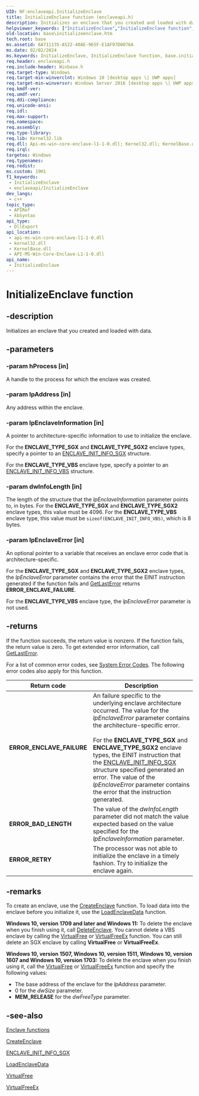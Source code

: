 ```yaml
---
UID: NF:enclaveapi.InitializeEnclave
title: InitializeEnclave function (enclaveapi.h)
description: Initializes an enclave that you created and loaded with data.
helpviewer_keywords: ["InitializeEnclave","InitializeEnclave function","base.initializeenclave","enclaveapi/InitializeEnclave"]
old-location: base\initializeenclave.htm
tech.root: base
ms.assetid: 6A711135-A522-40AE-965F-E1AF97D0076A
ms.date: 02/02/2024
ms.keywords: InitializeEnclave, InitializeEnclave function, base.initializeenclave, enclaveapi/InitializeEnclave
req.header: enclaveapi.h
req.include-header: Winbase.h
req.target-type: Windows
req.target-min-winverclnt: Windows 10 [desktop apps \| UWP apps]
req.target-min-winversvr: Windows Server 2016 [desktop apps \| UWP apps]
req.kmdf-ver: 
req.umdf-ver: 
req.ddi-compliance: 
req.unicode-ansi: 
req.idl: 
req.max-support: 
req.namespace: 
req.assembly: 
req.type-library: 
req.lib: Kernel32.lib
req.dll: Api-ms-win-core-enclave-l1-1-0.dll; Kernel32.dll; KernelBase.dll
req.irql: 
targetos: Windows
req.typenames: 
req.redist: 
ms.custom: 19H1
f1_keywords:
 - InitializeEnclave
 - enclaveapi/InitializeEnclave
dev_langs:
 - c++
topic_type:
 - APIRef
 - kbSyntax
api_type:
 - DllExport
api_location:
 - api-ms-win-core-enclave-l1-1-0.dll
 - kernel32.dll
 - KernelBase.dll
 - API-MS-Win-Core-Enclave-L1-1-0.dll
api_name:
 - InitializeEnclave
---
```


# InitializeEnclave function

## -description

Initializes an enclave that you created and loaded with data.

## -parameters

### -param hProcess [in]

A handle to the process for which the enclave was created.

### -param lpAddress [in]

Any address within the enclave.

### -param lpEnclaveInformation [in]

A pointer to architecture-specific information to use to initialize the enclave.

For the **ENCLAVE_TYPE_SGX** and **ENCLAVE_TYPE_SGX2** enclave types, specify a pointer to an [ENCLAVE_INIT_INFO_SGX](/windows/win32/api/winnt/ns-winnt-enclave_init_info_sgx) structure.

For the **ENCLAVE_TYPE_VBS** enclave type, specify a pointer to an [ENCLAVE_INIT_INFO_VBS](/windows/desktop/api/winnt/ns-winnt-enclave_init_info_vbs) structure.

### -param dwInfoLength [in]

The length of the structure that the *lpEnclaveInformation* parameter points to, in bytes. For the **ENCLAVE_TYPE_SGX** and **ENCLAVE_TYPE_SGX2** enclave types, this value must be 4096. For the **ENCLAVE_TYPE_VBS** enclave type, this value must be `sizeof(ENCLAVE_INIT_INFO_VBS)`, which is 8 bytes.

### -param lpEnclaveError [in]

An optional pointer to  a variable that receives an enclave error code that is architecture-specific.

For the **ENCLAVE_TYPE_SGX** and **ENCLAVE_TYPE_SGX2** enclave types, the *lpEnclaveError* parameter contains the error that the EINIT instruction generated if the function fails and [GetLastError](../errhandlingapi/nf-errhandlingapi-getlasterror.md) returns **ERROR_ENCLAVE_FAILURE**.

For the **ENCLAVE_TYPE_VBS** enclave type, the *lpEnclaveError* parameter  is not used.

## -returns

If the function succeeds, the return value is nonzero. If the function fails, the return value is zero. To get extended error information, call [GetLastError](../errhandlingapi/nf-errhandlingapi-getlasterror.md).

For a list of common error codes, see [System Error Codes](/windows/win32/Debug/system-error-codes). The following error codes also apply for this function.

| Return code | Description |
|-------------|-------------|
| **ERROR_ENCLAVE_FAILURE** | An failure specific to the underlying enclave architecture occurred. The value for the *lpEnclaveError* parameter contains the architecture-specific error.<br/><br/>For the **ENCLAVE_TYPE_SGX** and **ENCLAVE_TYPE_SGX2** enclave types, the EINIT instruction that the [ENCLAVE_INIT_INFO_SGX](../winnt/ns-winnt-enclave_init_info_sgx.md) structure specified generated an error. The value of the *lpEnclaveError* parameter contains the error that the instruction generated. |
| **ERROR_BAD_LENGTH** | The value of the *dwInfoLength* parameter did not match the value expected based on the value specified for the *lpEnclaveInformation* parameter. |
| **ERROR_RETRY** | The processor was not able to initialize the enclave in a timely fashion. Try to initialize the enclave again. |

## -remarks

To create an enclave, use the [CreateEnclave](nf-enclaveapi-createenclave.md) function. To load data into the enclave before you initialize it, use the [LoadEnclaveData](nf-enclaveapi-loadenclavedata.md) function.

**Windows 10, version 1709 and later and Windows 11:** To delete the enclave when you finish using it, call [DeleteEnclave](nf-enclaveapi-deleteenclave.md). You cannot delete a VBS enclave by calling the [VirtualFree](../memoryapi/nf-memoryapi-virtualfree.md) or [VirtualFreeEx](../memoryapi/nf-memoryapi-virtualfreeex.md) function. You can still delete an SGX enclave by calling **VirtualFree** or **VirtualFreeEx**.

**Windows 10, version 1507, Windows 10, version 1511, Windows 10, version 1607 and Windows 10, version 1703:** To delete the enclave when you finish using it, call the [VirtualFree](../memoryapi/nf-memoryapi-virtualfree.md) or [VirtualFreeEx](../memoryapi/nf-memoryapi-virtualfreeex.md) function and specify the following values:

- The base address of the enclave for the *lpAddress* parameter.
- 0 for the *dwSize* parameter.
- **MEM_RELEASE** for the *dwFreeType* parameter.

## -see-also

[Enclave functions](/windows/win32/trusted-execution/enclaves-functions)

[CreateEnclave](nf-enclaveapi-createenclave.md)

[ENCLAVE_INIT_INFO_SGX](../winnt/ns-winnt-enclave_init_info_sgx.md)

[LoadEnclaveData](nf-enclaveapi-loadenclavedata.md)

[VirtualFree](../memoryapi/nf-memoryapi-virtualfree.md)

[VirtualFreeEx](../memoryapi/nf-memoryapi-virtualfreeex.md)
